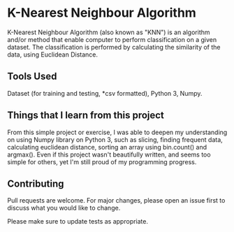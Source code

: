 # K-Nearest Neighbour Algorithm

K-Nearest Neighbour Algorithm (also known as "KNN") is an algorithm and/or method that enable computer to perform classification on a given dataset. The classification is performed by calculating the similarity of the data, using Euclidean Distance.

## Tools Used

Dataset (for training and testing, *csv formatted), Python 3, Numpy.


## Things that I learn from this project
From this simple project or exercise, I was able to deepen my understanding on using Numpy library on Python 3, such as slicing, finding frequent data, calculating euclidean distance, sorting an array using bin.count() and argmax(). Even if this project wasn't beautifully written, and seems too simple for others, yet I'm still proud of my programming progress.

## Contributing
Pull requests are welcome. For major changes, please open an issue first to discuss what you would like to change.

Please make sure to update tests as appropriate.

